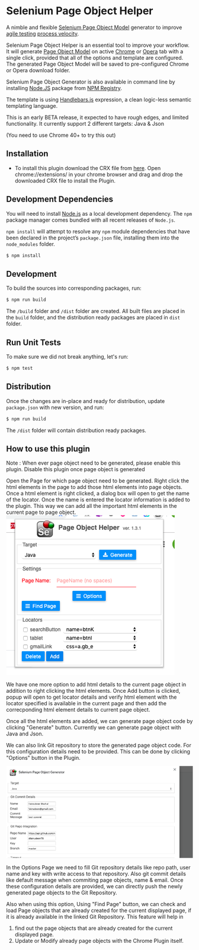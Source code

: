 Selenium Page Object Helper
==============================

A nimble and flexible [Selenium Page Object Model](https://code.google.com/p/selenium/wiki/PageObjects) generator to improve [agile testing](https://en.wikipedia.org/wiki/Agile_testing) [process velocity](https://en.wikipedia.org/wiki/Velocity_(software_development)).

Selenium Page Object Helper is an essential tool to improve your workflow. It will generate [Page Object Model](http://martinfowler.com/bliki/PageObject.html) on active [Chrome](https://www.google.com/chrome/browser/desktop/index.html) or [Opera](http://www.opera.com/) tab with a single click, provided that all of the options and template are configured. The generated Page Object Model will be saved to pre-configured Chrome or Opera download folder.

Selenium Page Object Generator is also available in command line by installing [Node.JS](https://nodejs.org/en/) package from [NPM Registry](https://www.npmjs.com/package/selenium-page-object-generator).

The template is using [Handlebars.js](http://handlebarsjs.com/) expression, a clean logic-less semantic templating language.

This is an early BETA release, it expected to have rough edges, and limited functionality. It currently support 2 different targets: Java & Json


(You need to use Chrome 40+ to try this out)

Installation
-

- To install this plugin download the CRX file from [here](). Open chrome://extensions/ in your chrome browser and drag and drop the downloaded CRX file to install the Plugin.


Development Dependencies
-
You will need to install [Node.js](https://nodejs.org/) as a local development dependency. The `npm` package manager comes bundled with all recent releases of `Node.js`.

`npm install` will attempt to resolve any `npm` module dependencies that have been declared in the project’s `package.json` file, installing them into the `node_modules` folder.

```bash
$ npm install
```

Development
-
To build the sources into corresponding packages, run:

```bash
$ npm run build
```

The `/build` folder and `/dist` folder are created. All built files are placed in the `build` folder, and the distribution ready packages are placed in `dist` folder.

Run Unit Tests
-
To make sure we did not break anything, let's run:

```bash
$ npm test
```

Distribution
-
Once the changes are in-place and ready for distribution, update `package.json` with new version, and run:

```bash
$ npm run build
```

The `/dist` folder will contain distribution ready packages.

How to use this plugin
-
Note : When ever page object need to be generated, please enable this plugin. Disable this plugin once page object is generated

Open the Page for which page object need to be generated. Right click the html elements in the page to add those html elements into page objects. Once a html element is right clicked, a dialog box will open to get the name of the locator. Once the name is entered the locator information is added to the plugin. This way we can add all the important html elements in the current page to page object.
![Screenshot](/images/screenshot1.png)

We have one more option to add html details to the current page object in addition to right clicking the html elements. Once Add button is clicked, popup will open to get locator details and verify html element with the locator specified is available in the current page and then add the correcponding html element details to current page object.


Once all the html elements are added, we can generate page object code by clicking "Generate" button. Currently we can generate page object with Java and Json.

We can also link Git repository to store the generated page object code.  For this configuration details need to be provided. This can be done by clicking "Options" button in the Plugin.

![Screenshot](/images/screenshot2.png)

In the Options Page we need to fill Git repository details like repo path, user name and key with write access to that repository. Also git commit details like default message when commiting page objects, name & email.
Once these configuration details are provided, we can directly push the newly generated page objects to the Git Repository.

Also when using this option, Using "Find Page" button, we can check and load Page objects that are already created for the current displayed page, if it is already available in the linked Git Repository. This feature will help in
1. find out the page objects that are already created for the current displayed page.
2. Update or Modify already page objects with the Chrome Plugin itself.


